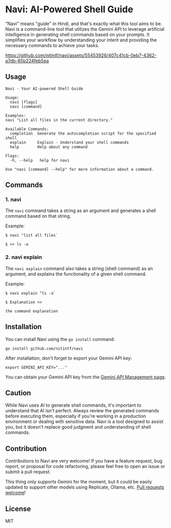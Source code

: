 # Navi: AI-Powered Shell Guide

"Navi" means "guide" in Hindi, and that's exactly what this tool aims to be. Navi is a command-line tool that utilizes the Gemini API to leverage artificial intelligence in generating shell commands based on your prompts. It simplifies your workflow by understanding your intent and providing the necessary commands to achieve your tasks.

https://github.com/nitintf/navi/assets/55453926/407c41cb-0eb7-4362-a7db-65b224feb5ea

## Usage

```shell
Navi - Your AI-powered Shell Guide

Usage:
  navi [flags]
  navi [command]

Examples:
navi "List all files in the current directory."

Available Commands:
  completion  Generate the autocompletion script for the specified shell
  explain     Explain - Understand your shell commands
  help        Help about any command

Flags:
  -h, --help   help for navi

Use "navi [command] --help" for more information about a command.
```

## Commands

### 1. navi
The `navi` command takes a string as an argument and generates a shell command based on that string.

Example:

```shell
$ navi "list all files`

$ >> ls -a
```

### 2. navi explain
The `navi explain` command also takes a string (shell command) as an argument, and explains the functionality of a given shell command.

Example:

```shell
$ navi explain "ls -a`

$ Explanation >>

the command explanation
```

## Installation

You can install Navi using the `go install` command:

```shell
go install github.com/nitintf/navi
```

After installation, don't forget to export your Gemini API key:
```shell
export GEMINI_API_KEY="..."
```
You can obtain your Gemini API key from the [Gemini API Management page](https://aistudio.google.com/app/apikey).

## Caution

While Navi uses AI to generate shell commands, it's important to understand that AI isn't perfect. Always review the generated commands before executing them, especially if you're working in a production environment or dealing with sensitive data. Navi is a tool designed to assist you, but it doesn't replace good judgment and understanding of shell commands.

## Contribution

Contributions to Navi are very welcome! If you have a feature request, bug report, or proposal for code refactoring, please feel free to open an issue or submit a pull request.

This thing only supports Gemini for the moment, but it could be easily updated to support other models using Replicate, Ollama, etc. [Pull requests welcome](https://github.com/nitintf/navi/issues?q=is%3Aissue+is%3Aopen+sort%3Aupdated-desc)!


## License

MIT
